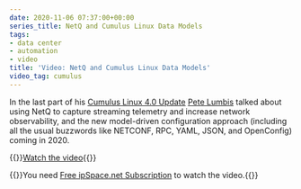 ```yaml
---
date: 2020-11-06 07:37:00+00:00
series_title: NetQ and Cumulus Linux Data Models
tags:
- data center
- automation
- video
title: 'Video: NetQ and Cumulus Linux Data Models'
video_tag: cumulus
---
```

In the last part of his [Cumulus Linux 4.0 Update](https://my.ipspace.net/bin/list?id=DCFabric#CUMULUS) [Pete Lumbis](https://www.ipspace.net/Author:Pete_Lumbis) talked about using NetQ to capture streaming telemetry and increase network observability, and the new model-driven configuration approach (including all the usual buzzwords like NETCONF, RPC, YAML, JSON, and OpenConfig) coming in 2020.

{{<jump>}}[Watch the video](https://my.ipspace.net/bin/get/DCFabric/M84A%20-%20Streaming%20Telemetry%20with%20Cumulus%20Net.mp4?doccode=DCFabric){{</jump>}}

{{<note free>}}You need [Free ipSpace.net Subscription](https://www.ipspace.net/Subscription/Free) to watch the video.{{</note>}}
